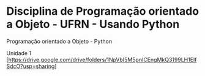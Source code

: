 # Disciplina de Programação orientado a Objeto - UFRN - Usando Python

Programação orientado a Objeto - Python

Unidade 1 [https://drive.google.com/drive/folders/1NpVbI5M5pnICEngMkQ3199LH1ElfSdcO?usp=sharing]
